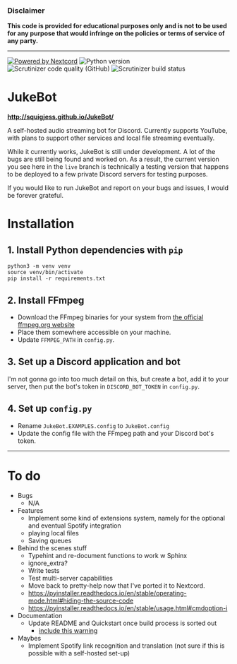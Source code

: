 ### Disclaimer
**This code is provided for educational purposes only and is not to be used for any purpose that would infringe on the policies or terms of service of any party.**

------------------------

[![Powered by Nextcord](https://custom-icon-badges.herokuapp.com/badge/-Powered%20by%20Nextcord-0d1620?logo=nextcord)](https://github.com/nextcord/nextcord "Powered by Nextcord Python API Wrapper") ![Python version](https://img.shields.io/github/pipenv/locked/python-version/squigjess/JukeBot/testing) ![Scrutinizer code quality (GitHub)](https://img.shields.io/scrutinizer/quality/g/squigjess/JukeBot/testing) ![Scrutinizer build status](https://img.shields.io/scrutinizer/build/g/squigjess/JukeBot/testing)

# JukeBot

**http://squigjess.github.io/JukeBot/**

A self-hosted audio streaming bot for Discord. Currently supports YouTube, with plans to support other services and local file streaming eventually.

While it currently works, JukeBot is still under development. A lot of the bugs are still being found and worked on. As a result, the current version you see here in the `live` branch is technically a testing version that happens to be deployed to a few private Discord servers for testing purposes.

If you would like to run JukeBot and report on your bugs and issues, I would be forever grateful.

# Installation

## 1. Install Python dependencies with `pip`
```
python3 -m venv venv
source venv/bin/activate
pip install -r requirements.txt
```

## 2. Install FFmpeg
* Download the FFmpeg binaries for your system from [the official ffmpeg.org website](https://ffmpeg.org/download.html)
* Place them somewhere accessible on your machine.
* Update `FFMPEG_PATH` in `config.py`.

## 3. Set up a Discord application and bot
I'm not gonna go into too much detail on this, but create a bot, add it to your server, then put the bot's token in `DISCORD_BOT_TOKEN` in `config.py`.

## 4. Set up `config.py`
* Rename `JukeBot.EXAMPLES.config` to `JukeBot.config`
* Update the config file with the FFmpeg path and your Discord bot's token.

-------

# To do
* Bugs
  * N/A
* Features
  * Implement some kind of extensions system, namely for the optional and eventual Spotify integration
  * playing local files
  * Saving queues
* Behind the scenes stuff
  * Typehint and re-document functions to work w Sphinx 
  * ignore_extra?
  * Write tests
  * Test multi-server capabilities
  * Move back to pretty-help now that I've ported it to Nextcord.
  * https://pyinstaller.readthedocs.io/en/stable/operating-mode.html#hiding-the-source-code
  * https://pyinstaller.readthedocs.io/en/stable/usage.html#cmdoption-i
* Documentation
  * Update README and Quickstart once build process is sorted out
    * [include this warning](https://gist.github.com/vbe0201/ade9b80f2d3b64643d854938d40a0a2d#gistcomment-3311754)
* Maybes
  * Implement Spotify link recognition and translation (not sure if this is possible with a self-hosted set-up)
<!--
* Move queue from a list to a JukeBot.queue.Queue object.
* Handle `MissingRequiredArgument` error in `on_command_error`.
* [Move to discord.py's inherent checks system](https://discordpy.readthedocs.io/en/stable/ext/commands/commands.html?highlight=on_command_error#checks)
* Import some things via __init__.py
* PEP8 style adherence
* `ctx.send()` over `ctx.send()`
* Add `!resume`, `!pause`, and `!stop` commands
* Move from JSON to TOML for user config
* Send a message to the last text channel when JukeBot disconnects.
* [Have JukeBot auto-disconnect (maybe after a delay?) when the queue is exhausted.](https://www.py4u.net/discuss/262449)
* [Implement proper error handling](https://discordpy.readthedocs.io/en/stable/ext/commands/commands.html?highlight=on_command_error#error-handling)
* Fix exception when invoking `!nowplaying` with an empty queue
* stopwatch (under `!nowplaying`)
* Find out why compiled version doesn't launch a terminal window on Linux.
* Implement the ability to remove a single track from the queue in !clear
* Track/queue data refactor
* Make "queued" msg titles link to the OG video
* Logfile
* Update docstrings
* work on build script
* Move config to .json in anticipation of exe distribution
* Add a way to clear the queue.
* Function-ify redundant embed/dialog code in `!play`.
* Work on a nicer-looking `!help` command.
* Add a pretty `!queue` command.
* Set up GitHub Pages website for JukeBot.
* Re-implement `!skip`.
* PySimpleGUI
-->
